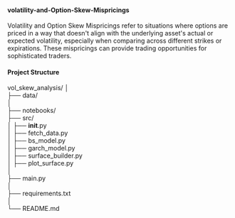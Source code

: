 #### volatility-and-Option-Skew-Mispricings
Volatility and Option Skew Mispricings refer to situations where options are priced in a way that doesn't align with the underlying asset's actual or expected volatility, especially when comparing across different strikes or expirations. These mispricings can provide trading opportunities for sophisticated traders.

#### Project Structure
vol_skew_analysis/
│ \
├── data/                       
│ \
├── notebooks/                 
├── src/                        
│   ├── __init__.py\
│   ├── fetch_data.py           
│   ├── bs_model.py             
│   ├── garch_model.py          
│   ├── surface_builder.py      
│   ├── plot_surface.py        
│\
├── main.py                    
│\
├── requirements.txt             
│\
└── README.md                    
